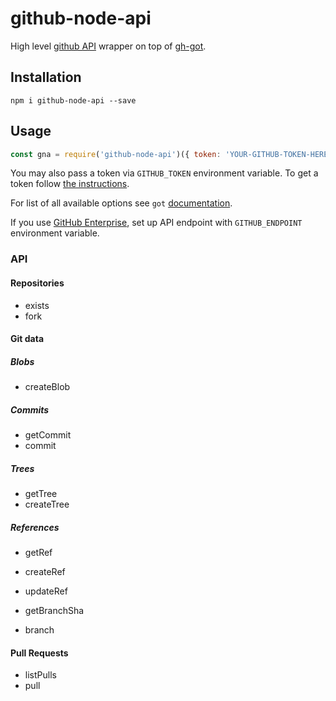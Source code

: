 # github-node-api

High level [github API](https://developer.github.com/v3/) wrapper on top of [gh-got](https://github.com/sindresorhus/gh-got).

## Installation

```
npm i github-node-api --save
```

## Usage

```js
const gna = require('github-node-api')({ token: 'YOUR-GITHUB-TOKEN-HERE' });
```
You may also pass a token via `GITHUB_TOKEN` environment variable.
To get a token follow [the instructions](https://developer.github.com/v3/oauth/).

For list of all available options see `got` [documentation](https://github.com/sindresorhus/got#options).

If you use [GitHub Enterprise](https://enterprise.github.com/), set up API endpoint with `GITHUB_ENDPOINT` environment variable.

### API

#### Repositories
* exists
* fork

#### Git data
##### Blobs
* createBlob

##### Commits
* getCommit
* commit

##### Trees
* getTree
* createTree

##### References
* getRef
* createRef
* updateRef

* getBranchSha
* branch

#### Pull Requests
* listPulls
* pull

